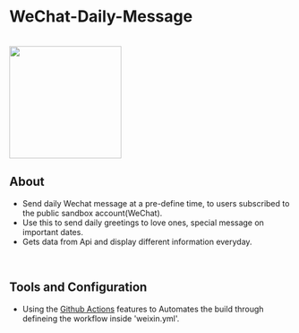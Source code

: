 # WeChat-Daily-Message

<br />

<img src="https://user-images.githubusercontent.com/102897343/201457682-2a0e9133-e4e0-4bce-b711-597de11b066f.jpg" width="200"/>

<br />

## About
- Send daily Wechat message at a pre-define time, to users subscribed to the public sandbox account(WeChat).
- Use this to send daily greetings to love ones, special message on important dates.
- Gets data from Api and display different information everyday.

<br />

## Tools and Configuration 
- Using the [Github Actions](https://docs.github.com/en/actions) features to Automates the build through defineing the workflow inside 'weixin.yml'. 

